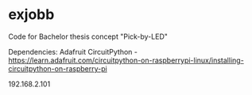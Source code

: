 # exjobb
Code for Bachelor thesis concept "Pick-by-LED"

Dependencies:
Adafruit CircuitPython - https://learn.adafruit.com/circuitpython-on-raspberrypi-linux/installing-circuitpython-on-raspberry-pi


192.168.2.101
